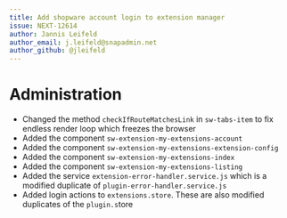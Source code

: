 ```yaml
---
title: Add shopware account login to extension manager
issue: NEXT-12614
author: Jannis Leifeld
author_email: j.leifeld@snapadmin.net 
author_github: @jleifeld
---
```

# Administration
* Changed the method `checkIfRouteMatchesLink` in `sw-tabs-item` to fix endless render loop which freezes the browser
* Added the component `sw-extension-my-extensions-account`
* Added the component `sw-extension-my-extensions-extension-config`
* Added the component `sw-extension-my-extensions-index`
* Added the component `sw-extension-my-extensions-listing`
* Added the service `extension-error-handler.service.js` which is a modified duplicate of `plugin-error-handler.service.js`
* Added login actions to `extensions.store`. These are also modified duplicates of the `plugin.s`tore
